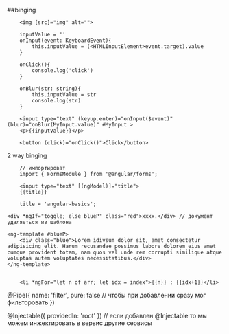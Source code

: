 
##binging
```console
    <img [src]="img" alt="">
```


```console
    inputValue = ''
    onInput(event: KeyboardEvent){
        this.inputValue = (<HTMLInputElement>event.target).value
    }

    onClick(){
        console.log('click')
    }

    onBlur(str: string){
        this.inputValue = str
        console.log(str)
    }

    <input type="text" (keyup.enter)="onInput($event)" (blur)="onBlur(MyInput.value)" #MyInput >
    <p>{{inputValue}}</p>

    <button (click)="onClick()">Click</button>
```

2 way binging
```console
    // импортироват
    import { FormsModule } from '@angular/forms';

    <input type="text" [(ngModel)]="title">
    {{title}}

    title = 'angular-basics';
```

    <div *ngIf="toggle; else blueP" class="red">xxxx.</div> // документ удаляеться из шаблона

    <ng-template #blueP>
        <div class="blue">Lorem idivsum dolor sit, amet consectetur adipisicing elit. Harum recusandae possimus labore dolorem eius amet cumque provident totam, nam quos vel unde rem corrupti similique atque voluptas autem voluptates necessitatibus.</div>
    </ng-template>


        <li *ngFor="let n of arr; let idx = index">{{n}} : {{idx+1}}</li>


@Pipe({
  name: 'filter',
  pure: false // чтобы при добавлении сразу мог фильторовать
})

@Injectable({
  providedIn: 'root'
}) // если добавлен @Injectable то мы можем инжектировать в вервис другие сервисы
